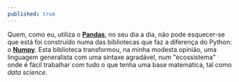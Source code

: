 ```yaml
---
published: true
---
```


Quem, como eu, utiliza o [**Pandas**](https://pandas.pydata.org/), no seu dia a dia, não pode esquecer-se que está foi construído numa das bibliotecas que faz a diferença do Python: o [**Numpy**](http://www.numpy.org/). Esta biblioteca transformou, na minha modesta opinião, uma linguagem generalista com uma sintaxe agradável, num "ecossistema" onde é fácil trabalhar com tudo o que tenha uma base matemática, tal como *data science*.
